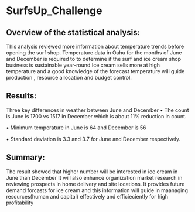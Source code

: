 # SurfsUp_Challenge
## Overview of the statistical analysis:
 This analysis reviewed more information about temperature trends before opening the surf shop.
 Temperature data in Oahu for the months of June and December is required to to determine if the 
 surf and ice cream shop business is sustainable year-round.Ice cream sells more at high temperature and a good 
 knowledge of the forecast temperature will guide production , resource allocation and budget control.
 
 ## Results:
 Three key differences in weather between June and December
  •	The count is June is 1700 vs 1517 in December which is about 11% reduction in count.
  
  •	Minimum temperature in June is 64 and December is 56
  
  •	Standard deviation is 3.3 and 3.7 for June and December respectively.
  
 ## Summary:
 The result showed that higher number will be interested in ice cream in June than December
 It will also enhance organization market research in reviewing  prospects in home delivery and site locations.
 It provides future demand forcasts for ice cream and this information will guide in maanaging resources(human and capital)
 effectively and efficieciently for high profitability

  
